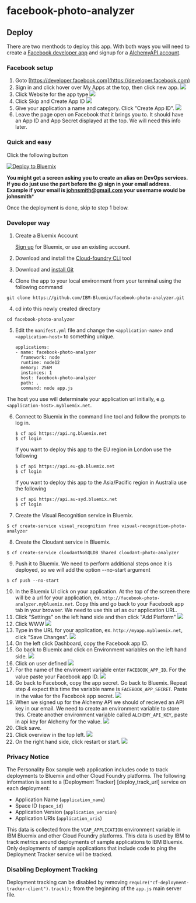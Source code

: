 # facebook-photo-analyzer

## Deploy

There are two menthods to deploy this app.  With both ways you will need to create a [Facebook developer app](https://developer.facebook.com) and signup for a [AlchemyAPI account](http://www.alchemyapi.com/api/register.html).

### Facebook setup

1. Goto [https://developer.facebook.com](https://developer.facebook.com)
2. Sign in and click hover over My Apps at the top, then click new app.
![][newAppImage]
3. Click Website for the app type
![][websiteImage]
4. Click Skip and Create App ID
![][skipImage]
5. Give your application a name and category.  Click "Create App ID".
![][appNameImage]
6. Leave the page open on Facebook that it brings you to.  It should have an App ID and App Secret displayed at the top.  We will need this info later.


### Quick and easy

Click the following button

[![Deploy to Bluemix](https://bluemix.net/deploy/button.png)](https://bluemix.net/deploy)

**You might get a screen asking you to create an alias on DevOps services.  If you do just use the part before the @ sign in your email address.  Example if your email is johnsmith@gmail.com your username would be johnsmith***

Once the deployment is done, skip to step 1 below.

### Developer way
1. Create a Bluemix Account

    [Sign up][bluemix_signup_url] for Bluemix, or use an existing account.

2. Download and install the [Cloud-foundry CLI][cloud_foundry_url] tool

3. Download and [install Git][git_install]

3. Clone the app to your local environment from your terminal using the following command

  ```
  git clone https://github.com/IBM-Bluemix/facebook-photo-analyzer.git
  ```
4. cd into this newly created directory

  ```
  cd facebook-photo-analyzer
  ```

5. Edit the `manifest.yml` file and change the `<application-name>` and `<application-host>` to something unique.

    ```
    applications:
    - name: facebook-photo-analyzer
      framework: node
      runtime: node12
      memory: 256M
      instances: 1
      host: facebook-photo-analyzer
      path: .
      command: node app.js
    ```

  The host you use will determinate your application url initially, e.g. `<application-host>.mybluemix.net`.

6. Connect to Bluemix in the command line tool and follow the prompts to log in.

    ```
    $ cf api https://api.ng.bluemix.net
    $ cf login
    ```

    If you want to deploy this app to the EU region in London use the following
    ```
    $ cf api https://api.eu-gb.bluemix.net
    $ cf login
    ```

    If you want to deploy this app to the Asia/Pacific region in Australia use the following
    ```
    $ cf api https://api.au-syd.bluemix.net
    $ cf login
    ```
7. Create the Visual Recognition service in Bluemix.

  ```
  $ cf create-service visual_recognition free visual-recognition-photo-analyzer
  ```

8. Create the Cloudant service in Bluemix.

  ```
  $ cf create-service cloudantNoSQLDB Shared cloudant-photo-analyzer
  ```

9. Push it to Bluemix. We need to perform additional steps once it is deployed, so we will add the option --no-start argument

  ```
  $ cf push --no-start
  ```

10.  In the Bluemix UI click on your application.  At the top of the screen there will be a url for your application, ex. `http://facebook-photo-analyzer.mybluemix.net`.  Copy this and go back to your Facebook app tab in your browser.  We need to use this url as our application URL.
11. Click "Settings" on the left hand side and then click "Add Platform"
![][settingsImage]
12. Click WWW
![][websitePlatformImage]
13. Type in the URL for your application, ex. `http://myapp.mybluemix.net`, click "Save Changes".
![][siteUrlImage]
14. On the left click Dashboard, copy the Facebook app ID.
15. Go back to Bluemix and click on Environment variables on the left hand side.
![][envarsImage]
16. Click on user defined
![][userDefinedImage]
17. For the name of the enviroment variable enter `FACEBOOK_APP_ID`.  For the value paste your Facebook app ID.
![][appIDImage]
18.  Go back to Facebook, copy the app secret.  Go back to Bluemix.  Repeat step 4 expect this time the variable name is `FACEBOOK_APP_SECRET`.  Paste in the value for the Facebook app secret.
![][appSecretImage]
19.  When we signed up for the Alchemy API we should of recieved an API key in our email.  We need to create an environment variable to store this.  Create another environment variable called `ALCHEMY_API_KEY`, paste in api key for Alchemy for the value.
![][alchemyImage]
20. Click save.
21. Click overview in the top left.
![][overviewImage]
22. On the right hand side, click restart or start.
![][restartImage]

### Privacy Notice

The Personality Box sample web application includes code to track deployments to Bluemix and other Cloud Foundry platforms. The following information is sent to a [Deployment Tracker] [deploy_track_url] service on each deployment:

* Application Name (`application_name`)
* Space ID (`space_id`)
* Application Version (`application_version`)
* Application URIs (`application_uris`)

This data is collected from the `VCAP_APPLICATION` environment variable in IBM Bluemix and other Cloud Foundry platforms. This data is used by IBM to track metrics around deployments of sample applications to IBM Bluemix. Only deployments of sample applications that include code to ping the Deployment Tracker service will be tracked.

### Disabling Deployment Tracking

Deployment tracking can be disabled by removing `require("cf-deployment-tracker-client").track();` from the beginning of the `app.js` main server file.


[newAppImage]: githubContent/addNewApp.png?raw=true
[websiteImage]: githubContent/website.png?raw=true
[skipImage]: githubContent/skip.png?raw=true
[appNameImage]: githubContent/appName.png?raw=true
[settingsImage]: githubContent/settings.png?raw=true
[websitePlatformImage]: githubContent/websitePlatform.png?raw=true
[siteUrlImage]: githubContent/siteUrl.png?raw=true
[envarsImage]: githubContent/envars.png?raw=true
[userDefinedImage]: githubContent/userDefined.png?raw=true
[appIDImage]: githubContent/appID.png?raw=true
[appSecretImage]: githubContent/appSecret.png?raw=true
[alchemyImage]: githubContent/alchemy.png?raw=true
[overviewImage]: githubContent/overview.png?raw=true
[restartImage]: githubContent/restart.png?raw=true
[bluemix_signup_url]: https://console.ng.bluemix.net/?cm_mmc=GitHubReadMe-_-BluemixSampleApp-_-Node-_-Watson
[cloud_foundry_url]: https://github.com/cloudfoundry/cli
[git_install]: https://git-scm.com/downloads
